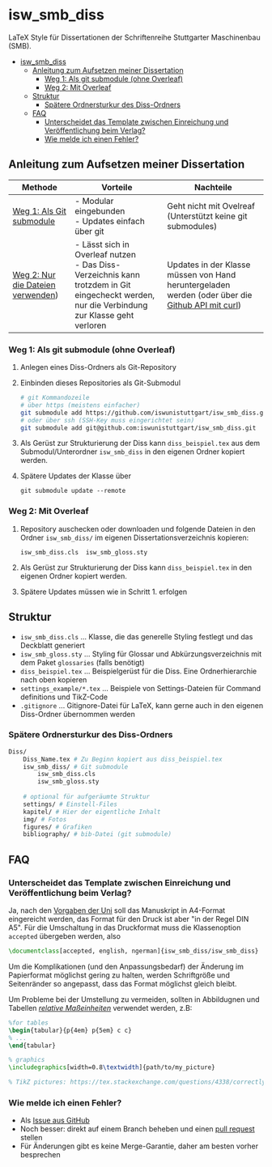 # isw_smb_diss

LaTeX Style für Dissertationen der Schriftenreihe Stuttgarter Maschinenbau (SMB).

- [isw_smb_diss](#isw_smb_diss)
  - [Anleitung zum Aufsetzen meiner Dissertation](#anleitung-zum-aufsetzen-meiner-dissertation)
    - [Weg 1: Als git submodule (ohne Overleaf)](#weg-1-als-git-submodule-ohne-overleaf)
    - [Weg 2: Mit Overleaf](#weg-2-mit-overleaf)
  - [Struktur](#struktur)
    - [Spätere Ordnersturkur des Diss-Ordners](#spätere-ordnersturkur-des-diss-ordners)
  - [FAQ](#faq)
    - [Unterscheidet das Template zwischen Einreichung und Veröffentlichung beim Verlag?](#unterscheidet-das-template-zwischen-einreichung-und-veröffentlichung-beim-verlag)
    - [Wie melde ich einen Fehler?](#wie-melde-ich-einen-fehler)

## Anleitung zum Aufsetzen meiner Dissertation 

| Methode                                                            | Vorteile                                                                                                                                          | Nachteile                                                                                                                                                                          |
| ------------------------------------------------------------------ | ------------------------------------------------------------------------------------------------------------------------------------------------- | ---------------------------------------------------------------------------------------------------------------------------------------------------------------------------------- |
| [Weg 1: Als Git submodule](#weg-1-als-git-submodule-ohne-overleaf) | - Modular eingebunden  <br /> -  Updates einfach über git                                                                                         | Geht nicht mit Ovelreaf (Unterstützt keine git submodules)                                                                                                                         |  |
| [Weg 2: Nur die Dateien verwenden](#weg-2-mit-overleaf))           | - Lässt sich in Overleaf nutzen <br />- Das Diss-Verzeichnis kann trotzdem in Git eingecheckt werden, nur die Verbindung zur Klasse geht verloren | Updates in der Klasse müssen von Hand heruntergeladen werden (oder über die [Github API mit curl](https://stackoverflow.com/questions/46060010/download-github-release-with-curl)) |


### Weg 1: Als git submodule (ohne Overleaf)

1. Anlegen eines Diss-Ordners als Git-Repository
2. Einbinden dieses Repositories als Git-Submodul

    ```sh
    # git Kommandozeile
    # über https (meistens einfacher)
    git submodule add https://github.com/iswunistuttgart/isw_smb_diss.git
    # oder über ssh (SSH-Key muss eingerichtet sein)
    git submodule add git@github.com:iswunistuttgart/isw_smb_diss.git
    ```

3. Als Gerüst zur Strukturierung der Diss kann `diss_beispiel.tex` aus dem Submodul/Unterordner `isw_smb_diss` in den eigenen Ordner kopiert werden.
4. Spätere Updates der Klasse über

    ```
    git submodule update --remote
    ```


### Weg 2: Mit Overleaf

1. Repository auschecken oder downloaden und folgende Dateien in den Ordner `isw_smb_diss/` im eigenen Dissertationsverzeichnis kopieren:

    ```
    isw_smb_diss.cls  isw_smb_gloss.sty
    ```
2. Als Gerüst zur Strukturierung der Diss kann `diss_beispiel.tex` in den eigenen Ordner kopiert werden.
3. Spätere Updates müssen wie in Schritt 1. erfolgen

## Struktur

- `isw_smb_diss.cls` ... Klasse, die das generelle Styling festlegt und das Deckblatt generiert
- `isw_smb_gloss.sty` ... Styling für Glossar und Abkürzungsverzeichnis mit dem Paket `glossaries` (falls benötigt)
- `diss_beispiel.tex` ... Beispielgerüst für die Diss. Eine Ordnerhierarchie nach oben kopieren
- `settings_example/*.tex` ... Beispiele von Settings-Dateien für Command definitions und TikZ-Code
- `.gitignore` ... Gitignore-Datei für LaTeX, kann gerne auch in den eigenen Diss-Ordner übernommen werden

### Spätere Ordnersturkur des Diss-Ordners

```sh
Diss/
    Diss_Name.tex # Zu Beginn kopiert aus diss_beispiel.tex
    isw_smb_diss/ # Git submodule
        isw_smb_diss.cls
        isw_smb_gloss.sty
    
    # optional für aufgeräumte Struktur
    settings/ # Einstell-Files
    kapitel/ # Hier der eigentliche Inhalt
    img/ # Fotos
    figures/ # Grafiken
    bibliography/ # bib-Datei (git submodule)
```


## FAQ

### Unterscheidet das Template zwischen Einreichung und Veröffentlichung beim Verlag?

Ja, nach den [Vorgaben der Uni](http://dx.doi.org/10.18419/opus-10327) soll das Manuskript in A4-Format eingereicht werden, das Format für den Druck ist aber "in der Regel DIN A5". Für die Umschaltung in das Druckformat muss die Klassenoption `accepted` übergeben werden, also

```latex
\documentclass[accepted, english, ngerman]{isw_smb_diss/isw_smb_diss}
```

Um die Komplikationen (und den Anpassungsbedarf) der Änderung im Papierformat möglichst gering zu halten, werden Schriftgröße und Seitenränder so angepasst, dass das Format möglichst gleich bleibt. 

Um Probleme bei der Umstellung zu vermeiden, sollten in Abbildugnen und Tabellen [*relative Maßeinheiten*](https://www.overleaf.com/learn/latex/Lengths_in_LaTeX) verwendet werden, z.B:

```latex
%for tables
\begin{tabular}{p{4em} p{5em} c c}
% ...
\end{tabular}

% graphics
\includegraphics[width=0.8\textwidth]{path/to/my_picture}

% TikZ pictures: https://tex.stackexchange.com/questions/4338/correctly-scaling-a-tikzpicture
```

### Wie melde ich einen Fehler?

- Als [Issue aus GitHub](https://github.com/iswunistuttgart/isw_smb_diss/issues/new)
- Noch besser: direkt auf einem Branch beheben und einen [pull request](https://github.com/iswunistuttgart/isw_smb_diss/compare) stellen
- Für Änderungen gibt es keine Merge-Garantie, daher am besten vorher besprechen
